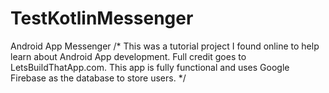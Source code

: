 # TestKotlinMessenger
Android App Messenger
/*
This was a tutorial project I found online to help learn about Android App development. Full credit goes to LetsBuildThatApp.com. 
This app is fully functional and uses Google Firebase as the database to store users.
*/
